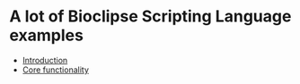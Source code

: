 # A lot of Bioclipse Scripting Language examples

* [Introduction](intro.md)
* [Core functionality](core.md)

